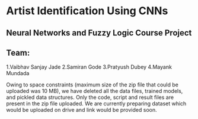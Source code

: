 # Artist Identification Using CNNs
## Neural Networks and Fuzzy Logic Course Project

## Team:
1.Vaibhav Sanjay Jade 
2.Samiran Gode 
3.Pratyush Dubey 
4.Mayank Mundada

Owing to space constraints (maximum size of the zip file that could be uploaded was 10 MB), we have deleted all the data files, trained models, and pickled data structures. Only the code, script and result files are present in the zip file uploaded. We are currently preparing dataset which would be uploaded on drive and link would be provided soon.

